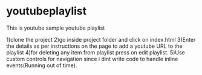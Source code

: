 # youtubeplaylist
This is youtube sample youtube playlist

1)clone the project
2)go inside project folder and click on index.html
3)Enter the details as per instructions on the page to add a youtube URL to the playlist
4)for deleting any item from playlist press on edit playlist.
5)Use custom controls for navigation since i dint write code to handle inline events(Running out of time).


